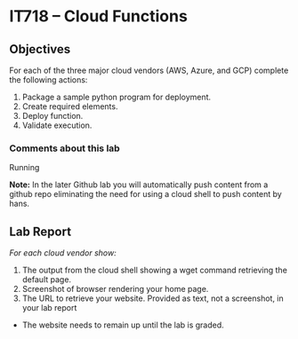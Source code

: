 # IT718 – Cloud Functions
## Objectives
For each of the three major cloud vendors (AWS, Azure, and GCP) complete the following actions:
1.	Package a sample python program for deployment.
2.	Create required elements.
3.	Deploy function.
4.	Validate execution.

### Comments about this lab
Running 

__Note:__
In the later Github lab you will automatically push content from a github repo eliminating the need for using a cloud shell to push content by hans.  
## Lab Report
*For each cloud vendor show:*
1.	The output from the cloud shell showing a wget command retrieving the default page.
2.	Screenshot of browser rendering your home page.
3.	The URL to retrieve your website. Provided as text, not a screenshot, in your lab report
   * The website needs to remain up until the lab is graded.
